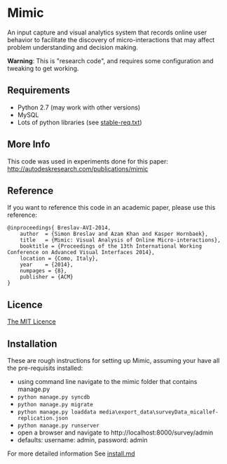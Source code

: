 # Mimic


An input capture and visual analytics system that records online user behavior to facilitate the discovery of micro-interactions that may affect problem understanding and decision making.

**Warning**: This is "research code", and requires some configuration and tweaking to get working.

## Requirements

* Python 2.7 (may work with other versions) 
* MySQL
* Lots of python libraries (see [stable-req.txt](https://github.com/sbreslav/mimic/blob/master/stable-req.txt))

## More Info

This code was used in experiments done for this paper:
http://autodeskresearch.com/publications/mimic

## Reference

If you want to reference this code in an academic paper, please use this reference:
	
	@inproceedings{ Breslav-AVI-2014,
		author  = {Simon Breslav and Azam Khan and Kasper Hornbaek},
		title   = {Mimic: Visual Analysis of Online Micro-interactions},
		booktitle = {Proceedings of the 13th International Working Conference on Advanced Visual Interfaces 2014},
		location = {Como, Italy},
		year    = {2014},
		numpages = {8},
		publisher = {ACM}
	}

## Licence

[The MIT Licence](https://github.com/sbreslav/mimic/blob/master/LICENSE)

## Installation

These are rough instructions for setting up Mimic, assuming your have all the pre-requisits installed:
- using command line navigate to the mimic folder that contains manage.py
- ``python manage.py syncdb``
- ``python manage.py migrate``
- ``python manage.py loaddata media\export_data\surveyData_micallef-replication.json``
- ``python manage.py runserver``
- open a browser and navigate to http://localhost:8000/survey/admin
- defaults: username: admin, password: admin

For more detailed information See [install.md](https://github.com/sbreslav/mimic/blob/master/install.md)
